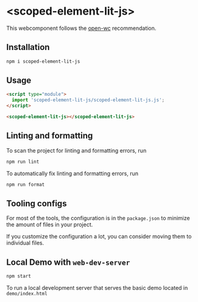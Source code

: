# \<scoped-element-lit-js>

This webcomponent follows the [open-wc](https://github.com/open-wc/open-wc) recommendation.

## Installation

```bash
npm i scoped-element-lit-js
```

## Usage

```html
<script type="module">
  import 'scoped-element-lit-js/scoped-element-lit-js.js';
</script>

<scoped-element-lit-js></scoped-element-lit-js>
```

## Linting and formatting

To scan the project for linting and formatting errors, run

```bash
npm run lint
```

To automatically fix linting and formatting errors, run

```bash
npm run format
```


## Tooling configs

For most of the tools, the configuration is in the `package.json` to minimize the amount of files in your project.

If you customize the configuration a lot, you can consider moving them to individual files.

## Local Demo with `web-dev-server`

```bash
npm start
```

To run a local development server that serves the basic demo located in `demo/index.html`
